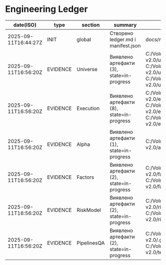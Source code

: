 # Engineering Ledger

| date(ISO) | type | section | summary | evidence | commit |
|---|---|---|---|---|---|
| 2025-09-11T16:44:27Z | INIT | global | Створено ledger.md і manifest.json | docs/manifest.json#global | <to-fill> |
| 2025-09-11T16:56:20Z | EVIDENCE | Universe | Виявлено артефакти (3), state=in-progress | C:/Volodymyr/ls_universe/ls_universe v2.0/universe/2025-08-22.parquet, C:/Volodymyr/ls_universe/ls_universe v2.0/universe/2025-08-29.parquet, C:/Volodymyr/ls_universe/ls_universe v2.0/universe/2025-09-01.csv | <to-fill> |
| 2025-09-11T16:56:20Z | EVIDENCE | Execution | Виявлено артефакти (8), state=in-progress | C:/Volodymyr/ls_universe/ls_universe v2.0/execution/2025-09-01.csv, C:/Volodymyr/ls_universe/ls_universe v2.0/execution/2025-09-02.csv, C:/Volodymyr/ls_universe/ls_universe v2.0/execution/2025-09-03.csv | <to-fill> |
| 2025-09-11T16:56:20Z | EVIDENCE | Alpha | Виявлено артефакти (1), state=in-progress | C:/Volodymyr/ls_universe/ls_universe v2.0/alpha/2025-09-01.csv | <to-fill> |
| 2025-09-11T16:56:20Z | EVIDENCE | Factors | Виявлено артефакти (2), state=in-progress | C:/Volodymyr/ls_universe/ls_universe v2.0/factors/2025-08-29.parquet, C:/Volodymyr/ls_universe/ls_universe v2.0/factors/2025-09-01.csv | <to-fill> |
| 2025-09-11T16:56:20Z | EVIDENCE | RiskModel | Виявлено артефакти (2), state=in-progress | C:/Volodymyr/ls_universe/ls_universe v2.0/risk_model/beta.parquet, C:/Volodymyr/ls_universe/ls_universe v2.0/risk_model/scales.json | <to-fill> |
| 2025-09-11T16:56:20Z | EVIDENCE | PipelinesQA | Виявлено артефакти (2), state=in-progress | C:/Volodymyr/ls_universe/ls_universe v2.0/.github/workflows/ci.yml, C:/Volodymyr/ls_universe/ls_universe v2.0/tests/smoke/test_risk_caps.py | <to-fill> |
